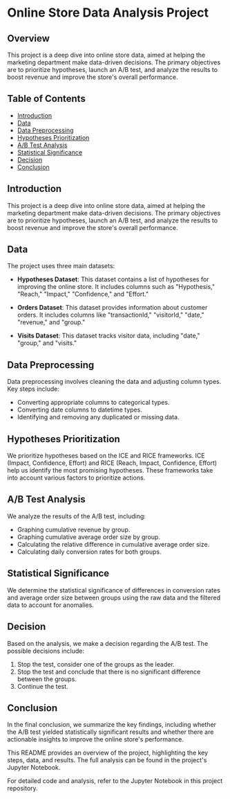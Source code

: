 # Online Store Data Analysis Project

## Overview

This project is a deep dive into online store data, aimed at helping the marketing department make data-driven decisions. The primary objectives are to prioritize hypotheses, launch an A/B test, and analyze the results to boost revenue and improve the store's overall performance.

## Table of Contents

- [Introduction](#introduction)
- [Data](#data)
- [Data Preprocessing](#data-preprocessing)
- [Hypotheses Prioritization](#hypotheses-prioritization)
- [A/B Test Analysis](#ab-test-analysis)
- [Statistical Significance](#statistical-significance)
- [Decision](#decision)
- [Conclusion](#conclusion)

## Introduction
This project is a deep dive into online store data, aimed at helping the marketing department make data-driven decisions. The primary objectives are to prioritize hypotheses, launch an A/B test, and analyze the results to boost revenue and improve the store's overall performance.

## Data
The project uses three main datasets:

- **Hypotheses Dataset**: This dataset contains a list of hypotheses for improving the online store. It includes columns such as "Hypothesis," "Reach," "Impact," "Confidence," and "Effort."

- **Orders Dataset**: This dataset provides information about customer orders. It includes columns like "transactionId," "visitorId," "date," "revenue," and "group."

- **Visits Dataset**: This dataset tracks visitor data, including "date," "group," and "visits."

## Data Preprocessing
Data preprocessing involves cleaning the data and adjusting column types. Key steps include:

- Converting appropriate columns to categorical types.
- Converting date columns to datetime types.
- Identifying and removing any duplicated or missing data.

## Hypotheses Prioritization
We prioritize hypotheses based on the ICE and RICE frameworks. ICE (Impact, Confidence, Effort) and RICE (Reach, Impact, Confidence, Effort) help us identify the most promising hypotheses. These frameworks take into account various factors to prioritize actions.

## A/B Test Analysis
We analyze the results of the A/B test, including:

- Graphing cumulative revenue by group.
- Graphing cumulative average order size by group.
- Calculating the relative difference in cumulative average order size.
- Calculating daily conversion rates for both groups.

## Statistical Significance
We determine the statistical significance of differences in conversion rates and average order size between groups using the raw data and the filtered data to account for anomalies.

## Decision
Based on the analysis, we make a decision regarding the A/B test. The possible decisions include:

1. Stop the test, consider one of the groups as the leader.
2. Stop the test and conclude that there is no significant difference between the groups.
3. Continue the test.

## Conclusion
In the final conclusion, we summarize the key findings, including whether the A/B test yielded statistically significant results and whether there are actionable insights to improve the online store's performance.

This README provides an overview of the project, highlighting the key steps, data, and results. The full analysis can be found in the project's Jupyter Notebook.

For detailed code and analysis, refer to the Jupyter Notebook in this project repository.
